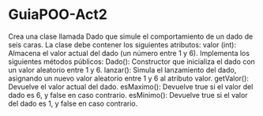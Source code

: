 # GuiaPOO-Act2
Crea una clase llamada Dado que simule el comportamiento de un dado de seis caras. La clase debe contener los siguientes atributos:
     valor (int): Almacena el valor actual del dado (un número entre 1 y 6).
Implementa los siguientes métodos públicos:
     Dado(): Constructor que inicializa el dado con un valor aleatorio entre 1 y 6.
     lanzar(): Simula el lanzamiento del dado, asignando un nuevo valor aleatorio entre 1 y 6 al atributo valor.
     getValor(): Devuelve el valor actual del dado.
     esMaximo(): Devuelve true si el valor del dado es 6, y false en caso contrario.
     esMinimo(): Devuelve true si el valor del dado es 1, y false en caso contrario.
